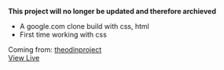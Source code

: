 **This project will no longer be updated and therefore archieved**

- A google.com clone build with css, html
- First time working with css

Coming from: [theodinproject](https://www.theodinproject.com)<br>
[View Live](https://bpetermann.github.io/google-homepage)
